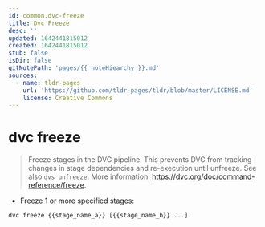 ```yaml
---
id: common.dvc-freeze
title: Dvc Freeze
desc: ''
updated: 1642441815012
created: 1642441815012
stub: false
isDir: false
gitNotePath: 'pages/{{ noteHiearchy }}.md'
sources:
  - name: tldr-pages
    url: 'https://github.com/tldr-pages/tldr/blob/master/LICENSE.md'
    license: Creative Commons
---
```

# dvc freeze

> Freeze stages in the DVC pipeline.
> This prevents DVC from tracking changes in stage dependencies and re-execution until unfreeze.
> See also `dvs unfreeze`.
> More information: <https://dvc.org/doc/command-reference/freeze>.

- Freeze 1 or more specified stages:

`dvc freeze {{stage_name_a}} [{{stage_name_b}} ...]`

